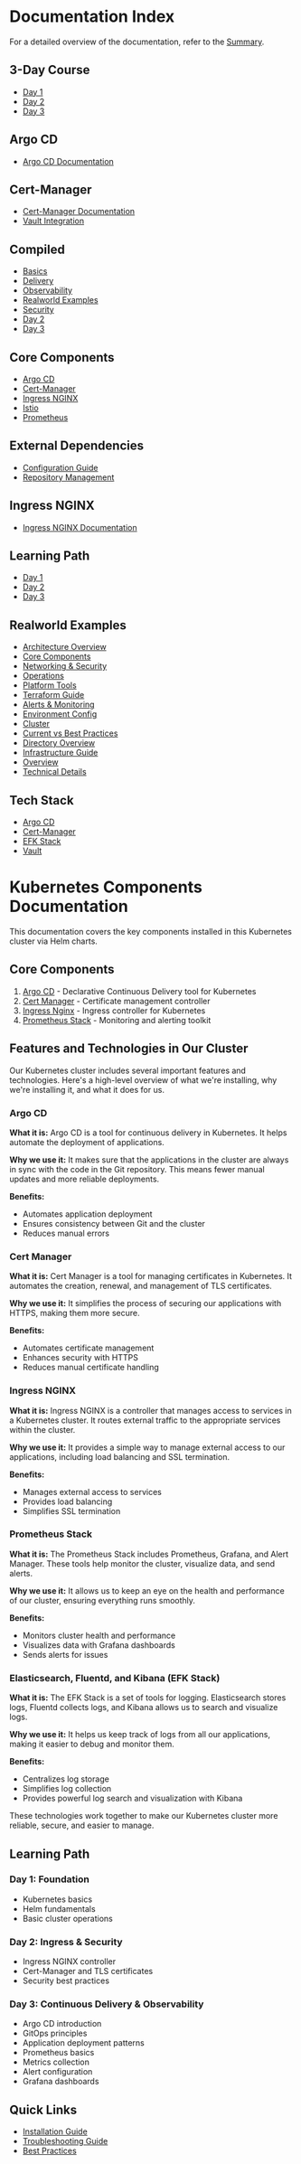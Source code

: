 # Documentation Index

For a detailed overview of the documentation, refer to the [Summary](SUMMARY.md).

## 3-Day Course
- [Day 1](3-day-course/day-1.md)
- [Day 2](3-day-course/day-2.md)
- [Day 3](3-day-course/day-3.md)

## Argo CD
- [Argo CD Documentation](argo-cd/README.md)

## Cert-Manager
- [Cert-Manager Documentation](cert-manager/README.md)
- [Vault Integration](cert-manager/vault-integration.md)

## Compiled
- [Basics](compiled/basics/)
- [Delivery](compiled/delivery/)
- [Observability](compiled/observability/)
- [Realworld Examples](compiled/realworld-examples/)
- [Security](compiled/security/)
- [Day 2](compiled/day-2.md)
- [Day 3](compiled/day-3.md)

## Core Components
- [Argo CD](core-components/argo-cd/)
- [Cert-Manager](core-components/cert-manager/)
- [Ingress NGINX](core-components/ingress-nginx/)
- [Istio](core-components/istio/)
- [Prometheus](core-components/prometheus/)

## External Dependencies
- [Configuration Guide](external-dependencies/configuration-guide.md)
- [Repository Management](external-dependencies/repository-management.md)

## Ingress NGINX
- [Ingress NGINX Documentation](ingress-nginx/README.md)

## Learning Path
- [Day 1](learning-path/day1/)
- [Day 2](learning-path/day2/)
- [Day 3](learning-path/day3/)

## Realworld Examples
- [Architecture Overview](realworld-examples/00-architecture-overview.md)
- [Core Components](realworld-examples/01-core-components.md)
- [Networking & Security](realworld-examples/02-networking-security.md)
- [Operations](realworld-examples/03-operations.md)
- [Platform Tools](realworld-examples/04-platform-tools.md)
- [Terraform Guide](realworld-examples/05-terraform-guide.md)
- [Alerts & Monitoring](realworld-examples/06-alerts-monitoring.md)
- [Environment Config](realworld-examples/07-environment-config.md)
- [Cluster](realworld-examples/cluster.md)
- [Current vs Best Practices](realworld-examples/current-vs-best-practices.md)
- [Directory Overview](realworld-examples/directory-overview.md)
- [Infrastructure Guide](realworld-examples/infrastructure-guide.md)
- [Overview](realworld-examples/overview.md)
- [Technical Details](realworld-examples/technical-details.md)

## Tech Stack
- [Argo CD](tech-stack/argo-cd.md)
- [Cert-Manager](tech-stack/cert-manager.md)
- [EFK Stack](tech-stack/efk-stack.md)
- [Vault](tech-stack/vault.md)

# Kubernetes Components Documentation

This documentation covers the key components installed in this Kubernetes cluster via Helm charts.

## Core Components

1. [Argo CD](./core-components/argo-cd/README.md) - Declarative Continuous Delivery tool for Kubernetes
2. [Cert Manager](./core-components/cert-manager/README.md) - Certificate management controller
3. [Ingress Nginx](./core-components/ingress-nginx/README.md) - Ingress controller for Kubernetes
4. [Prometheus Stack](./core-components/prometheus/README.md) - Monitoring and alerting toolkit

## Features and Technologies in Our Cluster

Our Kubernetes cluster includes several important features and technologies. Here's a high-level overview of what we're installing, why we're installing it, and what it does for us.

### Argo CD

**What it is:** Argo CD is a tool for continuous delivery in Kubernetes. It helps automate the deployment of applications.

**Why we use it:** It makes sure that the applications in the cluster are always in sync with the code in the Git repository. This means fewer manual updates and more reliable deployments.

**Benefits:**
- Automates application deployment
- Ensures consistency between Git and the cluster
- Reduces manual errors

### Cert Manager

**What it is:** Cert Manager is a tool for managing certificates in Kubernetes. It automates the creation, renewal, and management of TLS certificates.

**Why we use it:** It simplifies the process of securing our applications with HTTPS, making them more secure.

**Benefits:**
- Automates certificate management
- Enhances security with HTTPS
- Reduces manual certificate handling

### Ingress NGINX

**What it is:** Ingress NGINX is a controller that manages access to services in a Kubernetes cluster. It routes external traffic to the appropriate services within the cluster.

**Why we use it:** It provides a simple way to manage external access to our applications, including load balancing and SSL termination.

**Benefits:**
- Manages external access to services
- Provides load balancing
- Simplifies SSL termination

### Prometheus Stack

**What it is:** The Prometheus Stack includes Prometheus, Grafana, and Alert Manager. These tools help monitor the cluster, visualize data, and send alerts.

**Why we use it:** It allows us to keep an eye on the health and performance of our cluster, ensuring everything runs smoothly.

**Benefits:**
- Monitors cluster health and performance
- Visualizes data with Grafana dashboards
- Sends alerts for issues

### Elasticsearch, Fluentd, and Kibana (EFK Stack)

**What it is:** The EFK Stack is a set of tools for logging. Elasticsearch stores logs, Fluentd collects logs, and Kibana allows us to search and visualize logs.

**Why we use it:** It helps us keep track of logs from all our applications, making it easier to debug and monitor them.

**Benefits:**
- Centralizes log storage
- Simplifies log collection
- Provides powerful log search and visualization with Kibana

These technologies work together to make our Kubernetes cluster more reliable, secure, and easier to manage.

## Learning Path

### Day 1: Foundation
- Kubernetes basics
- Helm fundamentals
- Basic cluster operations

### Day 2: Ingress & Security
- Ingress NGINX controller
- Cert-Manager and TLS certificates
- Security best practices

### Day 3: Continuous Delivery & Observability
- Argo CD introduction
- GitOps principles
- Application deployment patterns
- Prometheus basics
- Metrics collection
- Alert configuration
- Grafana dashboards

## Quick Links

- [Installation Guide](./installation.md)
- [Troubleshooting Guide](./troubleshooting.md)
- [Best Practices](./best-practices.md)